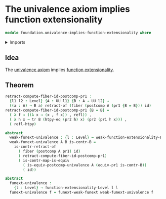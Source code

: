 # The univalence axiom implies function extensionality

```agda
module foundation.univalence-implies-function-extensionality where
```

<details><summary>Imports</summary>

```agda
open import foundation.dependent-pair-types
open import foundation.equivalence-induction
open import foundation.function-extensionality-axiom
open import foundation.postcomposition-functions
open import foundation.type-arithmetic-dependent-pair-types
open import foundation.universe-levels
open import foundation.weak-function-extensionality

open import foundation-core.contractible-maps
open import foundation-core.contractible-types
open import foundation-core.fibers-of-maps
open import foundation-core.function-types
open import foundation-core.homotopies
open import foundation-core.identity-types
open import foundation-core.retracts-of-types
open import foundation-core.transport-along-identifications
```

</details>

## Idea

The [univalence axiom](foundation-core.univalence.md) implies
[function extensionality](foundation.function-extensionality.md).

## Theorem

```agda
retract-compute-fiber-id-postcomp-pr1 :
  {l1 l2 : Level} {A : UU l1} {B : A → UU l2} →
  ((a : A) → B a) retract-of (fiber (postcomp A (pr1 {B = B})) id)
retract-compute-fiber-id-postcomp-pr1 {B = B} =
  ( λ f → ((λ x → (x , f x)) , refl)) ,
  ( λ h x → tr B (htpy-eq (pr2 h) x) (pr2 (pr1 h x))) ,
  ( refl-htpy)

abstract
  weak-funext-univalence : {l : Level} → weak-function-extensionality-Level l l
  weak-funext-univalence A B is-contr-B =
    is-contr-retract-of
      ( fiber (postcomp A pr1) id)
      ( retract-compute-fiber-id-postcomp-pr1)
      ( is-contr-map-is-equiv
        ( is-equiv-postcomp-univalence A (equiv-pr1 is-contr-B))
        ( id))

abstract
  funext-univalence :
    {l : Level} → function-extensionality-Level l l
  funext-univalence f = funext-weak-funext weak-funext-univalence f
```

